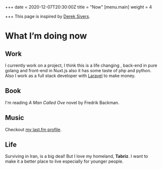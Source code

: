 +++
date = 2020-12-07T20:30:00Z
title = "Now"
[menu.main]
weight = 4

+++
This page is inspired by [Derek Sivers](https://sive.rs/now "Derek Sivers").

# What I’m doing now

## Work

  
I currently work on a project, I think this is a life changing , back-end in pure golang and front-end in Nuxt.js also it has some taste of php and python. Also I work as a full stack developer with [Laravel](https://laravel.com/ "Laravel") to make money.

## Book

I'm reading _A Man Called Ove_ novel by Fredrik Backman.

## Music

Checkout [my last.fm profile](https://www.last.fm/user/eamirgh).

## Life

Surviving in Iran, is a big deal! But I love my homeland, **Tabriz**. I want to make it a better place to live especially for younger people.